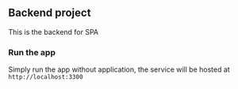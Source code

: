 ## Backend project
This is the backend for SPA

### Run the app
Simply run the app without application, the service will be hosted at `http://localhost:3300`